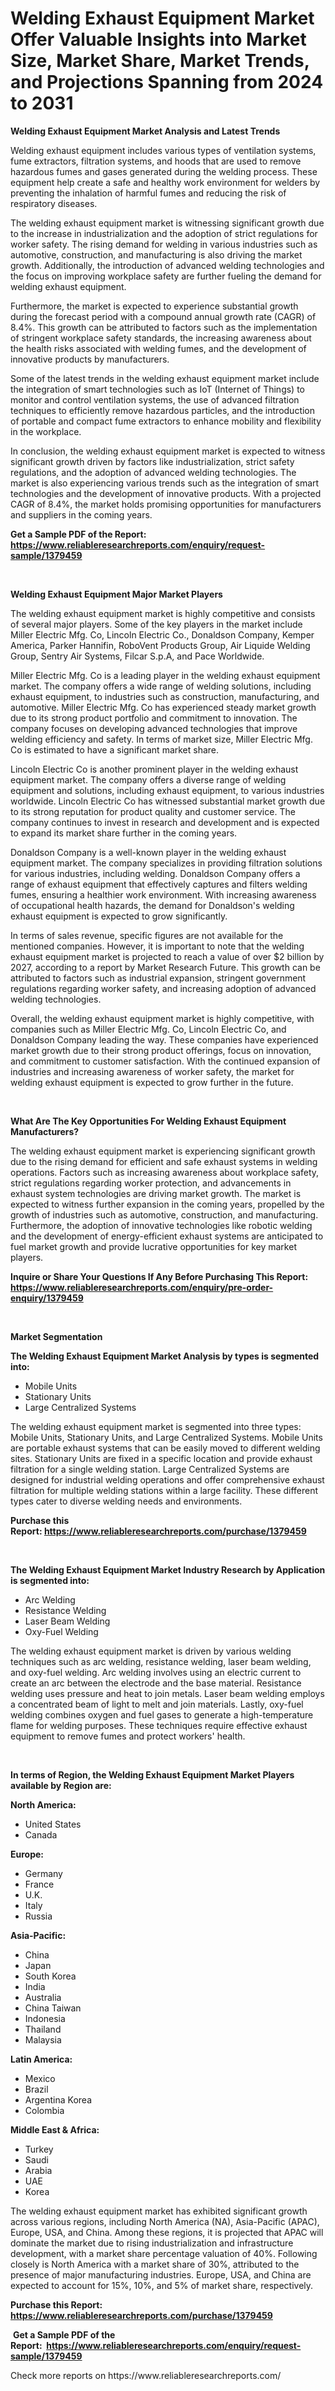 <p><h1>Welding Exhaust Equipment Market Offer Valuable Insights into Market Size, Market Share, Market Trends, and Projections Spanning from 2024 to 2031</h1></p><p><strong>Welding Exhaust Equipment Market Analysis and Latest Trends</strong></p>
<p><p>Welding exhaust equipment includes various types of ventilation systems, fume extractors, filtration systems, and hoods that are used to remove hazardous fumes and gases generated during the welding process. These equipment help create a safe and healthy work environment for welders by preventing the inhalation of harmful fumes and reducing the risk of respiratory diseases.</p><p>The welding exhaust equipment market is witnessing significant growth due to the increase in industrialization and the adoption of strict regulations for worker safety. The rising demand for welding in various industries such as automotive, construction, and manufacturing is also driving the market growth. Additionally, the introduction of advanced welding technologies and the focus on improving workplace safety are further fueling the demand for welding exhaust equipment.</p><p>Furthermore, the market is expected to experience substantial growth during the forecast period with a compound annual growth rate (CAGR) of 8.4%. This growth can be attributed to factors such as the implementation of stringent workplace safety standards, the increasing awareness about the health risks associated with welding fumes, and the development of innovative products by manufacturers.</p><p>Some of the latest trends in the welding exhaust equipment market include the integration of smart technologies such as IoT (Internet of Things) to monitor and control ventilation systems, the use of advanced filtration techniques to efficiently remove hazardous particles, and the introduction of portable and compact fume extractors to enhance mobility and flexibility in the workplace.</p><p>In conclusion, the welding exhaust equipment market is expected to witness significant growth driven by factors like industrialization, strict safety regulations, and the adoption of advanced welding technologies. The market is also experiencing various trends such as the integration of smart technologies and the development of innovative products. With a projected CAGR of 8.4%, the market holds promising opportunities for manufacturers and suppliers in the coming years.</p></p>
<p><strong>Get a Sample PDF of the Report:&nbsp; <a href="https://www.reliableresearchreports.com/enquiry/request-sample/1379459">https://www.reliableresearchreports.com/enquiry/request-sample/1379459</a></strong></p>
<p>&nbsp;</p>
<p><strong>Welding Exhaust Equipment Major Market Players</strong></p>
<p><p>The welding exhaust equipment market is highly competitive and consists of several major players. Some of the key players in the market include Miller Electric Mfg. Co, Lincoln Electric Co., Donaldson Company, Kemper America, Parker Hannifin, RoboVent Products Group, Air Liquide Welding Group, Sentry Air Systems, Filcar S.p.A, and Pace Worldwide.</p><p>Miller Electric Mfg. Co is a leading player in the welding exhaust equipment market. The company offers a wide range of welding solutions, including exhaust equipment, to industries such as construction, manufacturing, and automotive. Miller Electric Mfg. Co has experienced steady market growth due to its strong product portfolio and commitment to innovation. The company focuses on developing advanced technologies that improve welding efficiency and safety. In terms of market size, Miller Electric Mfg. Co is estimated to have a significant market share.</p><p>Lincoln Electric Co is another prominent player in the welding exhaust equipment market. The company offers a diverse range of welding equipment and solutions, including exhaust equipment, to various industries worldwide. Lincoln Electric Co has witnessed substantial market growth due to its strong reputation for product quality and customer service. The company continues to invest in research and development and is expected to expand its market share further in the coming years.</p><p>Donaldson Company is a well-known player in the welding exhaust equipment market. The company specializes in providing filtration solutions for various industries, including welding. Donaldson Company offers a range of exhaust equipment that effectively captures and filters welding fumes, ensuring a healthier work environment. With increasing awareness of occupational health hazards, the demand for Donaldson's welding exhaust equipment is expected to grow significantly.</p><p>In terms of sales revenue, specific figures are not available for the mentioned companies. However, it is important to note that the welding exhaust equipment market is projected to reach a value of over $2 billion by 2027, according to a report by Market Research Future. This growth can be attributed to factors such as industrial expansion, stringent government regulations regarding worker safety, and increasing adoption of advanced welding technologies.</p><p>Overall, the welding exhaust equipment market is highly competitive, with companies such as Miller Electric Mfg. Co, Lincoln Electric Co, and Donaldson Company leading the way. These companies have experienced market growth due to their strong product offerings, focus on innovation, and commitment to customer satisfaction. With the continued expansion of industries and increasing awareness of worker safety, the market for welding exhaust equipment is expected to grow further in the future.</p></p>
<p>&nbsp;</p>
<p><strong>What Are The Key Opportunities For Welding Exhaust Equipment Manufacturers?</strong></p>
<p><p>The welding exhaust equipment market is experiencing significant growth due to the rising demand for efficient and safe exhaust systems in welding operations. Factors such as increasing awareness about workplace safety, strict regulations regarding worker protection, and advancements in exhaust system technologies are driving market growth. The market is expected to witness further expansion in the coming years, propelled by the growth of industries such as automotive, construction, and manufacturing. Furthermore, the adoption of innovative technologies like robotic welding and the development of energy-efficient exhaust systems are anticipated to fuel market growth and provide lucrative opportunities for key market players.</p></p>
<p><strong>Inquire or Share Your Questions If Any Before Purchasing This Report: <a href="https://www.reliableresearchreports.com/enquiry/pre-order-enquiry/1379459">https://www.reliableresearchreports.com/enquiry/pre-order-enquiry/1379459</a></strong></p>
<p>&nbsp;</p>
<p><strong>Market Segmentation</strong></p>
<p><strong>The Welding Exhaust Equipment Market Analysis by types is segmented into:</strong></p>
<p><ul><li>Mobile Units</li><li>Stationary Units</li><li>Large Centralized Systems</li></ul></p>
<p><p>The welding exhaust equipment market is segmented into three types: Mobile Units, Stationary Units, and Large Centralized Systems. Mobile Units are portable exhaust systems that can be easily moved to different welding sites. Stationary Units are fixed in a specific location and provide exhaust filtration for a single welding station. Large Centralized Systems are designed for industrial welding operations and offer comprehensive exhaust filtration for multiple welding stations within a large facility. These different types cater to diverse welding needs and environments.</p></p>
<p><strong>Purchase this Report:&nbsp;<a href="https://www.reliableresearchreports.com/purchase/1379459">https://www.reliableresearchreports.com/purchase/1379459</a></strong></p>
<p>&nbsp;</p>
<p><strong>The Welding Exhaust Equipment Market Industry Research by Application is segmented into:</strong></p>
<p><ul><li>Arc Welding</li><li>Resistance Welding</li><li>Laser Beam Welding</li><li>Oxy-Fuel Welding</li></ul></p>
<p><p>The welding exhaust equipment market is driven by various welding techniques such as arc welding, resistance welding, laser beam welding, and oxy-fuel welding. Arc welding involves using an electric current to create an arc between the electrode and the base material. Resistance welding uses pressure and heat to join metals. Laser beam welding employs a concentrated beam of light to melt and join materials. Lastly, oxy-fuel welding combines oxygen and fuel gases to generate a high-temperature flame for welding purposes. These techniques require effective exhaust equipment to remove fumes and protect workers' health.</p></p>
<p>&nbsp;</p>
<p><strong>In terms of Region, the Welding Exhaust Equipment Market Players available by Region are:</strong></p>
<p>
    <p> <strong> North America: </strong>
        <ul>
            <li>United States</li>
            <li>Canada</li>
        </ul>
        </p> 
    <p> <strong> Europe: </strong>
        <ul>
            <li>Germany</li>
            <li>France</li>
            <li>U.K.</li>
            <li>Italy</li>
            <li>Russia</li>
        </ul>
        </p> 
    <p> <strong> Asia-Pacific: </strong>
        <ul>
            <li>China</li>
            <li>Japan</li>
            <li>South Korea</li>
            <li>India</li>
            <li>Australia</li>
            <li>China Taiwan</li>
            <li>Indonesia</li>
            <li>Thailand</li>
            <li>Malaysia</li>
        </ul>
        </p> 
    <p> <strong> Latin America: </strong>
        <ul>
            <li>Mexico</li>
            <li>Brazil</li>
            <li>Argentina Korea</li>
            <li>Colombia</li>
        </ul>
        </p> 
    <p> <strong> Middle East & Africa: </strong>
        <ul>
            <li>Turkey</li>
            <li>Saudi</li>
            <li>Arabia</li>
            <li>UAE</li>
            <li>Korea</li>
        </ul>
    </p>
    </p>
<p><p>The welding exhaust equipment market has exhibited significant growth across various regions, including North America (NA), Asia-Pacific (APAC), Europe, USA, and China. Among these regions, it is projected that APAC will dominate the market due to rising industrialization and infrastructure development, with a market share percentage valuation of 40%. Following closely is North America with a market share of 30%, attributed to the presence of major manufacturing industries. Europe, USA, and China are expected to account for 15%, 10%, and 5% of market share, respectively.</p></p>
<p><strong>Purchase this Report: <a href="https://www.reliableresearchreports.com/purchase/1379459">https://www.reliableresearchreports.com/purchase/1379459</a></strong></p>
<p>&nbsp;<strong>Get a Sample PDF of the Report:&nbsp;&nbsp;<a href="https://www.reliableresearchreports.com/enquiry/request-sample/1379459">https://www.reliableresearchreports.com/enquiry/request-sample/1379459</a></strong></p>
<p><strong></strong></p>
<p>Check more reports on https://www.reliableresearchreports.com/</p>